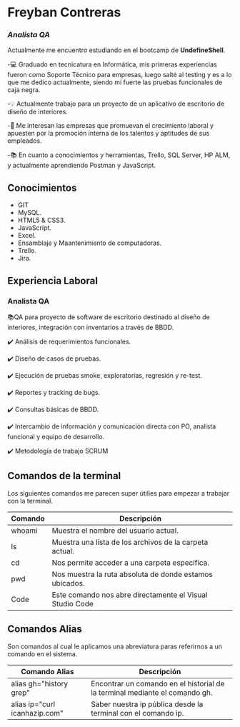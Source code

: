 # Freyban Contreras
### _Analista QA_

Actualmente me encuentro estudiando en el bootcamp de **UndefineShell**. 

-💻 Graduado en tecnicatura en Informática, mis primeras experiencias fueron como Soporte Técnico para empresas, luego salté al testing y es a lo que me dedico actualmente, siendo mi fuerte las pruebas funcionales de caja negra.

-💡 Actualmente trabajo para un proyecto de un aplicativo de escritorio de diseño de interiores.

-🔎 Me interesan las empresas que promuevan el crecimiento laboral y apuesten por la promoción interna de los talentos y aptitudes de sus empleados.

-📚 En cuanto a conocimientos y herramientas, Trello, SQL Server, HP ALM, y actualmente aprendiendo Postman y JavaScript.

## Conocimientos 

- GIT
- MySQL.
- HTML5 & CSS3.
- JavaScript.
- Excel.
- Ensamblaje y Maantenimiento de computadoras.
- Trello.
- Jira.

## Experiencia Laboral

### Analista QA

 📚QA para proyecto de software de escritorio destinado al diseño de interiores, integración con inventarios a través de BBDD.

✔️ Análisis de requerimientos funcionales.

✔️ Diseño de casos de pruebas.

✔️ Ejecución de pruebas smoke, exploratorias, regresión y re-test.

✔️ Reportes y tracking de bugs.

✔️ Consultas básicas de BBDD.

✔️ Intercambio de información y comunicación directa con PO, analista funcional y equipo de desarrollo.

✔️ Metodología de trabajo SCRUM

## Comandos de la terminal

Los siguientes comandos me parecen super útilies para empezar
a trabajar con la terminal.

| Comando | Descripción                                              |
| ------- | ---------------------------------------------------------|
| whoami  | Muestra el nombre del usuario actual.                    |
| ls      | Muestra una lista de los archivos de la carpeta actual.  |
| cd      | Nos permite acceder a una carpeta específica.            |
| pwd     | Nos muestra la ruta absoluta de donde estamos ubicados.  |
| Code    | Este comando nos abre directamente el Visual Studio Code |

## Comandos Alias

Son comandos al cual le aplicamos una abreviatura paras referirnos a un comando en el sistema.

| Comando Alias | Descripción                                                                           |
| ------------- | ------------------------------------------------------------------------------------- |
| alias gh="history grep" | Encontrar un comando en el historial de la terminal mediante el comando gh. |
| alias ip="curl icanhazip.com" | Saber nuestra ip pública desde la terminal con el comando ip.         |


<!--
**freybancs/freybancs** is a ✨ _## https://test-inky-nu-68.vercel.app/nombre_ ✨ repository because its `README.md` (this file) appears on your GitHub profile.

Here are some ideas to get you started:

- 🔭 I’m currently working on ...
- 🌱 I’m currently learning ...
- 👯 I’m looking to collaborate on ...
- 🤔 I’m looking for help with ...
- 💬 Ask me about ...
- 📫 How to reach me: ...
- 😄 Pronouns: ...
- ⚡ Fun fact: ...
-->
